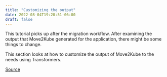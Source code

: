 ```yaml
---
title: "Customizing the output"
date: 2022-08-04T19:20:51-06:00
draft: false
---
```




This tutorial picks up after the migration workflow. After examining the output that Move2Kube generated for the application, there might be some things to change.

This section looks at how to customize the output of Move2Kube to the needs using Transformers.

[Source](https://github.com/konveyor/konveyor.github.io/blob/main/content/Move2Kube/Tutorials/_index.md)
